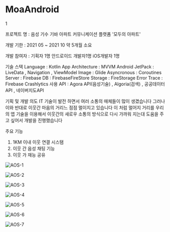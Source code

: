 # MoaAndroid
 1

프로젝트 명 : 음성 기수 기바 아파트 커뮤니케이션 플랫폼 '모두의 아파트'

개발 기한 : 2021 05 ~ 2021 10 약 5개월 소요

개발 참여자 : 기획자 1명 안드로이드 개발자1명 iOS개발자 1명


기술 스택 
Language : Kotlin
App Architecture : MVVM
Android JetPack : LiveData , Navigation , ViewModel
Image : Glide 
Asyncronous : Coroutines
Server : Firebase
DB : FirebaseFireStore
Storage : FireStorage
Error Trace : Firebase Crashlytics
사용 API : Agora API(음성기술) , Algoria(검색) , 공공데이터 API , 네이버지도API 

기획 및 개발 의도
IT 기술이 발전 하면서 여러 소통의 매체들이 많이 생겼습니다 그러나 이와 반대로 이웃간 마음의 거리느 점점 멀이지고 있습니다
이 처럼 멀어지 거리를 우리의 앱 기술을 이용해서 이웃간의 새로우 소통의 방식으로 다시 가까워 지는대 도움을 주고 싶어서 개발을 진행했습니다

주요 기능

1. 1KM 이내 이웃 연결 시스탬
2. 이웃 간 음성 채팅 기능
3. 이웃 가 재능 공유

![AOS-1](https://user-images.githubusercontent.com/59818827/176132528-e53e8f6a-e746-4466-a8e7-a5bbca9a1efc.jpg)


![AOS-2](https://user-images.githubusercontent.com/59818827/176132623-c434e5e1-fbef-48f2-8996-8812fbbdbd1c.jpg)


![AOS-3](https://user-images.githubusercontent.com/59818827/176132682-a0e6b0da-7108-4c0f-809f-2986f28e89de.jpg)




![AOS-4](https://user-images.githubusercontent.com/59818827/176132826-dfcb6cb9-85db-4f4a-ac34-ecf85321f3a8.jpg)

![AOS-5](https://user-images.githubusercontent.com/59818827/176132866-646541d4-aa95-46ea-bd8d-94a7346bd217.jpg)

![AOS-6](https://user-images.githubusercontent.com/59818827/176132893-1b69f367-ae34-45c0-b3e9-9731bc67f2d5.jpg)


![AOS-7](https://user-images.githubusercontent.com/59818827/176132934-80bd1e0c-f54a-4151-9274-56d6656e2914.jpg)

